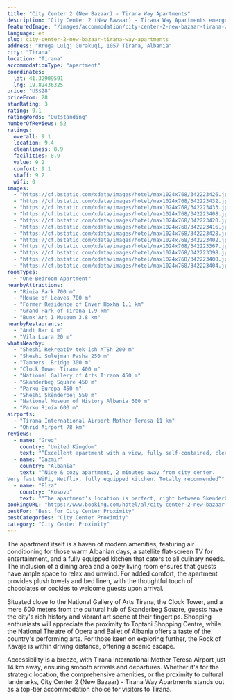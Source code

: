 ```yaml
---
title: "City Center 2 (New Bazaar) - Tirana Way Apartments"
description: "City Center 2 (New Bazaar) - Tirana Way Apartments emerges as a prime choice for travelers seeking a blend of comfort and convenience in the heart of Tirana."
featuredImage: "/images/accommodation/city-center-2-new-bazaar-tirana-way-apartments-342223426.jpg"
language: en
slug: city-center-2-new-bazaar-tirana-way-apartments
address: "Rruga Luigj Gurakuqi, 1057 Tirana, Albania"
city: "Tirana"
location: "Tirana"
accommodationType: "apartment"
coordinates:
  lat: 41.32909591
  lng: 19.82436325
price: "US$28"
priceFrom: 28
starRating: 3
rating: 9.1
ratingWords: "Outstanding"
numberOfReviews: 52
ratings:
  overall: 9.1
  location: 9.4
  cleanliness: 8.9
  facilities: 8.9
  value: 9.2
  comfort: 9.1
  staff: 9.2
  wifi: 0
images:
  - "https://cf.bstatic.com/xdata/images/hotel/max1024x768/342223426.jpg?k=91c9a2cf8bb44b9b7ebb263d2e69918ab706e17dce53ad4b60752d49b7a023ed&o=&hp=1"
  - "https://cf.bstatic.com/xdata/images/hotel/max1024x768/342223432.jpg?k=949a8ce7427f7aa9fb75e5f52d385d26d8efbfd324ac1e8a6d6179915161e197&o=&hp=1"
  - "https://cf.bstatic.com/xdata/images/hotel/max1024x768/342223433.jpg?k=feffa92faf250f418de0fc1456f9080a76a58d4ea9296647fad3133711b9bfa1&o=&hp=1"
  - "https://cf.bstatic.com/xdata/images/hotel/max1024x768/342223408.jpg?k=fe2ee717653cfeb45a769a31eb950f4d20b01afa41ba3886c0716b1cc1150323&o=&hp=1"
  - "https://cf.bstatic.com/xdata/images/hotel/max1024x768/342223420.jpg?k=abf3d05ee015f5cbc471e827fdef5f20f2434979c6cfc38d79c7c07478aa2bac&o=&hp=1"
  - "https://cf.bstatic.com/xdata/images/hotel/max1024x768/342223416.jpg?k=4adc3f3c7a36f8ab584a8be160da72d5d835760bb96c8e2459b42e68a0d99a48&o=&hp=1"
  - "https://cf.bstatic.com/xdata/images/hotel/max1024x768/342223428.jpg?k=0b5fec0a4c194b7008b3fbed0731e2ec2c30beb820e83570180575d25bed94db&o=&hp=1"
  - "https://cf.bstatic.com/xdata/images/hotel/max1024x768/342223402.jpg?k=1b55881a1d441754ab69cb9e234dd45ac697ce5632ee847ce152d44ffec2a473&o=&hp=1"
  - "https://cf.bstatic.com/xdata/images/hotel/max1024x768/342223367.jpg?k=d1df08ebb2261f2de5d9fd639ec14e94a127a86045754e278a438753f51b157f&o=&hp=1"
  - "https://cf.bstatic.com/xdata/images/hotel/max1024x768/342223398.jpg?k=e4272b59639ac4377ebefc3f3c12428f4e96716987ee58eac1272cdce2010340&o=&hp=1"
  - "https://cf.bstatic.com/xdata/images/hotel/max1024x768/342223400.jpg?k=46652a6ae438a3413d65cd33fc2087750e11c72a01bf21aaf0fca40f4fe06ae3&o=&hp=1"
  - "https://cf.bstatic.com/xdata/images/hotel/max1024x768/342223404.jpg?k=0029b46fe2f8a71bdc4b81ddbbca00717e1cec0de90403de6bde8062d0a5303f&o=&hp=1"
roomTypes:
  - "One-Bedroom Apartment"
nearbyAttractions:
  - "Rinia Park 700 m"
  - "House of Leaves 700 m"
  - "Former Residence of Enver Hoxha 1.1 km"
  - "Grand Park of Tirana 1.9 km"
  - "Bunk'Art 1 Museum 3.8 km"
nearbyRestaurants:
  - "Andi̇ Bar 4 m"
  - "Vila Luara 20 m"
whatsNearby:
  - "Sheshi Rekreativ tek ish ATSh 200 m"
  - "Sheshi Sulejman Pasha 250 m"
  - "Tanners' Bridge 300 m"
  - "Clock Tower Tirana 400 m"
  - "National Gallery of Arts Tirana 450 m"
  - "Skanderbeg Square 450 m"
  - "Parku Europa 450 m"
  - "Sheshi Skënderbej 550 m"
  - "National Museum of History Albania 600 m"
  - "Parku Rinia 600 m"
airports:
  - "Tirana International Airport Mother Teresa 11 km"
  - "Ohrid Airport 78 km"
reviews:
  - name: "Greg"
    country: "United Kingdom"
    text: "“Excellent apartment with a view, fully self-contained, clean & new. Super-close to Clock Tower & Independence Square. Great for one person or a cople, with washing machine, kitchenette, and nice enough bathroom. Also a useful short video was...”"
  - name: "Gazmir"
    country: "Albania"
    text: "“Nice & cozy apartment, 2 minutes away from city center.
Very fast WiFi, Netflix, fully equipped kitchen. Totally recommended”"
  - name: "Elza"
    country: "Kosovo"
    text: "“The apartment’s location is perfect, right between Skenderbej Square and the new Bazaar. It was very clean (see pictures attached) and had everything you need including here extra pillows and blanket inside the closet + detergent to do your...”"
bookingURL: "https://www.booking.com/hotel/al/city-center-2-new-bazaar-tirana-way-apartments.en-gb.html?aid=8035640"
bestFor: "Best for City Center Proximity"
bestCategories: "City Center Proximity"
category: "City Center Proximity"
---
```


The apartment itself is a haven of modern amenities, featuring air conditioning for those warm Albanian days, a satellite flat-screen TV for entertainment, and a fully equipped kitchen that caters to all culinary needs. The inclusion of a dining area and a cozy living room ensures that guests have ample space to relax and unwind. For added comfort, the apartment provides plush towels and bed linen, with the thoughtful touch of chocolates or cookies to welcome guests upon arrival.

Situated close to the National Gallery of Arts Tirana, the Clock Tower, and a mere 600 meters from the cultural hub of Skanderbeg Square, guests have the city's rich history and vibrant art scene at their fingertips. Shopping enthusiasts will appreciate the proximity to Toptani Shopping Centre, while the National Theatre of Opera and Ballet of Albania offers a taste of the country's performing arts. For those keen on exploring further, the Rock of Kavaje is within driving distance, offering a scenic escape.

Accessibility is a breeze, with Tirana International Mother Teresa Airport just 14 km away, ensuring smooth arrivals and departures. Whether it's for the strategic location, the comprehensive amenities, or the proximity to cultural landmarks, City Center 2 (New Bazaar) - Tirana Way Apartments stands out as a top-tier accommodation choice for visitors to Tirana.